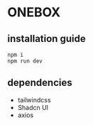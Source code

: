 # ONEBOX

## installation guide

```shell
npm i
npm run dev
```

## dependencies

- tailwindcss
- Shadcn UI
- axios
